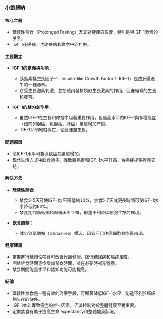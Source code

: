 ### 小節歸納

#### 核心主題
- 延續性禁食（Prolonged Fasting）及其對健康的影響，特別是與IGF-1激素的关系。
- IGF-1在癌症、代謝疾病和衰老中的作用。

#### 主要觀念
- **IGF-1的定義與功能**：
  - 胰島素樣生長因子-1（Insulin-like Growth Factor 1, IGF-1）是由肝臟產生的一種激素。
  - 它受生長激素刺激，並在體內發揮類似生長激素的作用，促進組織的生長和發育。
  
- **IGF-1的雙刃劍作用**：
  - 虽然IGF-1在生長和修復中起著重要作用，但過高水平的IGF-1與多種癌症（如前列腺癌、乳腺癌、肝癌）風險增加有關。
  - IGF-1抑制細胞凋亡，促進腫瘤生長。

#### 問題原因
- 高IGF-1水平可能導致癌症風險增加。
- 现代生活方式中飲食過多，導致胰島素和IGF-1水平升高，為癌症提供營養支持。

#### 解決方法
- **延續性禁食**：
  - 禁食3-5天可使IGF-1水平降低約30%，禁食5-7天或更長時間可使IGF-1水平降低約60%。
  - 禁食期間胰島素和血糖水平下降，創造不利於癌細胞生存的環境。

- **飲食調整**：
  - 減少谷氨酰胺（Glutamine）攝入，因它可用作癌細胞的能量來源。

#### 健康建議
- 定期進行延續性禁食可改善代謝健康，降低糖尿病和癌症風險。
- 開始禁食時應逐步增加禁食時間，並在必要時補充營養。
- 禁食期間能量水平和認知功能可能提高。

#### 結論
- 延續性禁食是一種有效的治療手段，可顯著降低IGF-1水平，創造不利於癌細胞生存的條件。
- IGF-1並非導致癌症的唯一因素，但其控制對於整體健康至關重要。
- 定期禁食有助于提高生命 expectancy和整體健康狀況。